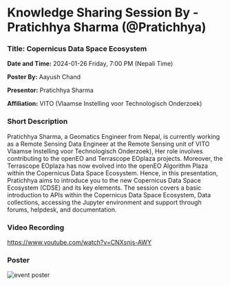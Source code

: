 # Knowledge Sharing Session By - Pratichhya Sharma (@Pratichhya)

### Title: Copernicus Data Space Ecosystem

**Date and Time:** 2024-01-26 Friday, 7:00 PM (Nepali Time)

**Poster By:** Aayush Chand

**Presentor:** Pratichhya Sharma

**Affiliation:** VITO (Vlaamse Instelling voor Technologisch Onderzoek)

### Short Description

Pratichhya Sharma, a Geomatics Engineer from Nepal, is currently working as a Remote Sensing Data Engineer at the Remote Sensing unit of VITO Vlaamse Instelling voor Technologisch Onderzoek), Her role involves contributing to the openEO and Terrascope EOplaza projects. Moreover, the Terrascope EOplaza has now evolved into the openEO Algorithm Plaza within the Copernicus Data Space Ecosystem.
Hence, in this presentation, Pratichhya aims to introduce you to the new Copernicus Data Space Ecosystem (CDSE) and its key elements. The session covers a basic introduction to APIs within the Copernicus Data Space Ecosystem, Data collections, accessing the Jupyter environment and support through forums, helpdesk, and documentation.

### Video Recording

https://www.youtube.com/watch?v=CNXsnjs-AWY

### Poster

![event poster](https://cdn.discordapp.com/attachments/1205836968315855008/1205878054984097822/IMG_1965.jpg?ex=66417634&is=664024b4&hm=0c701eab9b9a9816f301f360649bc55827d9e388f5a853ce27d38138166afc3e&)
